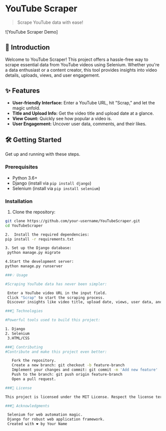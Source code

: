 # YouTube Scraper

> Scrape YouTube data with ease!

![YouTube Scraper Demo]

## 🚀 Introduction

Welcome to YouTube Scraper! This project offers a hassle-free way to scrape essential data from YouTube videos using Selenium. Whether you're a data enthusiast or a content creator, this tool provides insights into video details, uploads, views, and user engagement.

## ✨ Features

- **User-friendly Interface:** Enter a YouTube URL, hit "Scrap," and let the magic unfold.
- **Title and Upload Info:** Get the video title and upload date at a glance.
- **View Count:** Quickly see how popular a video is.
- **User Engagement:** Uncover user data, comments, and their likes.

## 🛠️ Getting Started

Get up and running with these steps.

### Prerequisites

- Python 3.6+
- Django (install via `pip install django`)
- Selenium (install via `pip install selenium`)

### Installation

 1. Clone the repository:

   ```bash
   git clone https://github.com/your-username/YouTubeScraper.git
   cd YouTubeScraper

 2.  Install the required dependencies:
   pip install -r requirements.txt

 3. Set up the Django database:
    python manage.py migrate

 4.Start the development server:
   python manage.py runserver

###💡 Usage

#Scraping YouTube data has never been simpler:

    Enter a YouTube video URL in the input field.
    Click "Scrap" to start the scraping process.
    Discover insights like video title, upload date, views, user data, and comments on the results page.

###🚀 Technologies

#Powerful tools used to build this project:

   1. Django
   2. Selenium
    3.HTML/CSS

###🤝 Contributing
#Contribute and make this project even better:

      Fork the repository.
      Create a new branch: git checkout -b feature-branch
      Implement your changes and commit: git commit -m 'Add new feature'
      Push to the branch: git push origin feature-branch
      Open a pull request.

###📝 License

  This project is licensed under the MIT License. Respect the license terms.

###🙌 Acknowledgments

    Selenium for web automation magic.
    Django for robust web application framework.
    Created with ❤️ by Your Name




